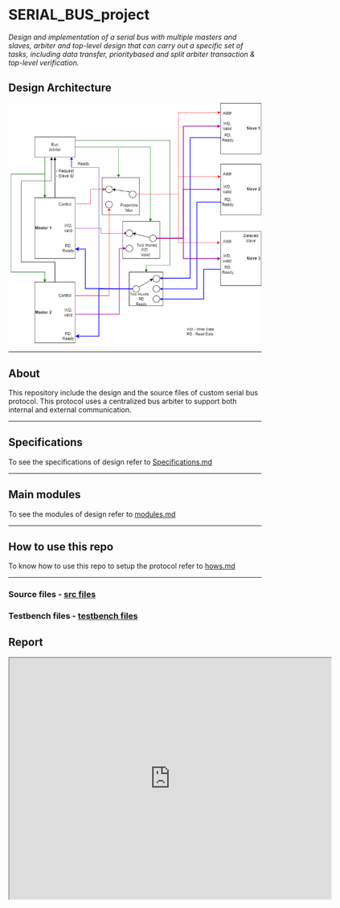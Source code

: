 # SERIAL_BUS_project

_Design and implementation of a serial bus with multiple masters and slaves, arbiter and
top-level design that can carry out a specific set of tasks, including data transfer, prioritybased and split arbiter transaction & top-level verification._

## Design Architecture
![Design Architecture](images/Design_Architecture.png)

---
## About 
 This repository include the design and the source files of custom serial bus protocol. This protocol uses a centralized bus arbiter to support both internal and external communication.

---
## Specifications

To see the specifications of design refer to [Specifications.md](Specifications.md)

---

## Main modules

To see the modules of design refer to [modules.md](modules.md)

---
## How to use this repo

To know how to use this repo to setup the protocol refer to [hows.md](hows.md)

---

### Source files - [src files](src/)
### Testbench files - [testbench files](testbenches/)

## Report
<iframe src="https://drive.google.com/file/d/1eFWtKxUWkx_KeGuPHDO2lDRdNPYl1dxH/preview" width="640" height="480" allow="autoplay"></iframe>



